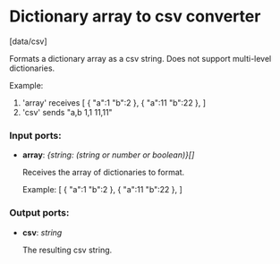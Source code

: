 # Dictionary array to csv converter

[data/csv]

Formats a dictionary array as a csv string. Does not support multi-level dictionaries.

Example:
1. 'array' receives
[
  {
    "a":1
    "b":2
  },
  {
    "a":11
    "b":22
  },
]
2. 'csv' sends 
"a,b
1,1
11,11"

### Input ports:

* __array__: _{string: (string or number or boolean)}[]_

    Receives the array of dictionaries to format.
    
    Example:
    [
      {
        "a":1
        "b":2
      },
      {
        "a":11
        "b":22
      },
    ]



### Output ports:

* __csv__: _string_

    The resulting csv string.



